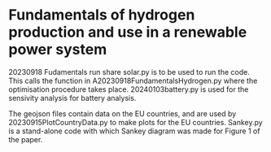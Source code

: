 # Fundamentals of hydrogen production and use in a renewable power system

20230918 Fudamentals run share solar.py is to be used to run the code. This calls the function in A20230918FundamentalsHydrogen.py where the optimisation procedure takes place. 20240103battery.py is used for the sensivity analysis for battery analysis. 

The geojson files contain data on the EU countries, and are used by 20230915PlotCountryData.py to make plots for the EU countries. Sankey.py is a stand-alone code with which Sankey diagram was made for Figure 1 of the paper. 


